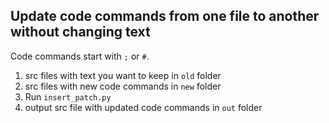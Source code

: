 ## Update code commands from one file to another without changing text

Code commands start with `;` or `#`.

1. src files with text you want to keep in `old` folder
2. src files with new code commands in `new` folder
3. Run `insert_patch.py`
4. output src file with updated code commands in `out` folder
